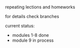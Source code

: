 repeating lections and homeworks

for details check branches

current status: 
- modules 1-8 done
- module 9 in process

